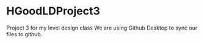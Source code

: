 # HGoodLDProject3
Project 3 for my level design class
We are using Github Desktop to sync our files to github.
